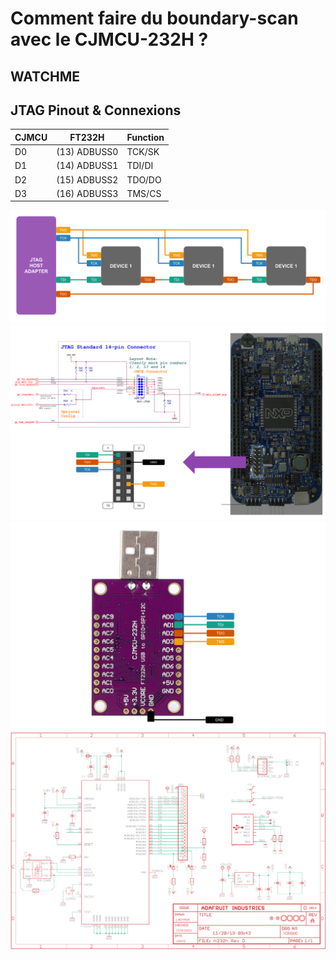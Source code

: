 # Comment faire du boundary-scan avec le CJMCU-232H ?

## WATCHME




## JTAG Pinout & Connexions

| CJMCU     | FT232H        | Function  |
|-----------|---------------|-----------|
| D0        | (13) ADBUSS0  | TCK/SK    |
| D1        | (14) ADBUSS1  | TDI/DI    |
| D2        | (15) ADBUSS2  | TDO/DO    |
| D3        | (16) ADBUSS3  | TMS/CS    |

![](img/JTAG-CHAIN-CONNECTIONS.png)
![](img/DEVKIT-MPC5744P-JTAG.png)
![](img/CJMCU-232H-JTAG.png)
![](img/ADAFRUIT_FT232H_schematics.png)





